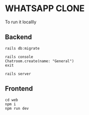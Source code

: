# WHATSAPP CLONE

To run it locallly

## Backend

```
rails db:migrate

rails console
Chatroom.create(name: "General")
exit

rails server
```

## Frontend

```
cd web
npm i
npm run dev
```
